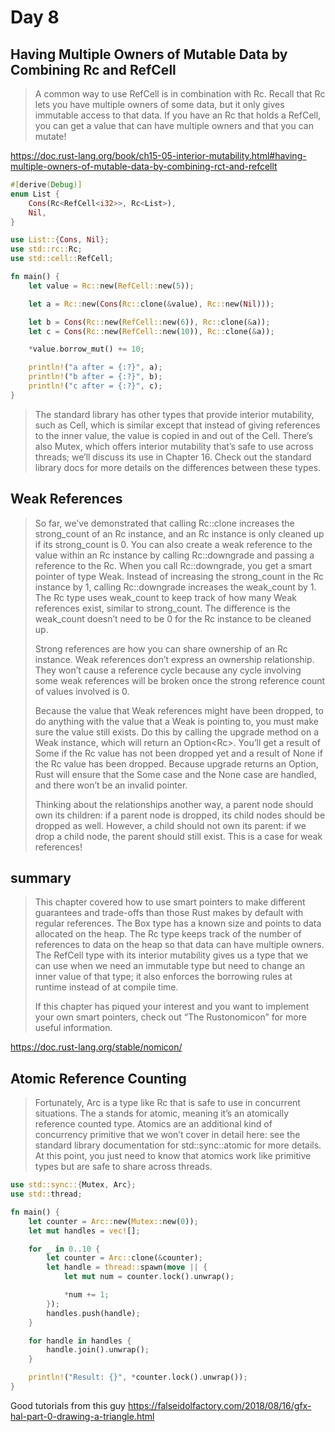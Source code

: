 # Day 8

## Having Multiple Owners of Mutable Data by Combining Rc<T> and RefCell<T>

> A common way to use RefCell<T> is in combination with Rc<T>. Recall that Rc<T> lets you have multiple owners of some data, but it only gives immutable access to that data. If you have an Rc<T> that holds a RefCell<T>, you can get a value that can have multiple owners and that you can mutate!

https://doc.rust-lang.org/book/ch15-05-interior-mutability.html#having-multiple-owners-of-mutable-data-by-combining-rct-and-refcellt

```rust
#[derive(Debug)]
enum List {
    Cons(Rc<RefCell<i32>>, Rc<List>),
    Nil,
}

use List::{Cons, Nil};
use std::rc::Rc;
use std::cell::RefCell;

fn main() {
    let value = Rc::new(RefCell::new(5));

    let a = Rc::new(Cons(Rc::clone(&value), Rc::new(Nil)));

    let b = Cons(Rc::new(RefCell::new(6)), Rc::clone(&a));
    let c = Cons(Rc::new(RefCell::new(10)), Rc::clone(&a));

    *value.borrow_mut() += 10;

    println!("a after = {:?}", a);
    println!("b after = {:?}", b);
    println!("c after = {:?}", c);
}
```


> The standard library has other types that provide interior mutability, such as Cell<T>, which is similar except that instead of giving references to the inner value, the value is copied in and out of the Cell<T>. There’s also Mutex<T>, which offers interior mutability that’s safe to use across threads; we’ll discuss its use in Chapter 16. Check out the standard library docs for more details on the differences between these types.

## Weak References

> So far, we’ve demonstrated that calling Rc::clone increases the strong_count of an Rc<T> instance, and an Rc<T> instance is only cleaned up if its strong_count is 0. You can also create a weak reference to the value within an Rc<T> instance by calling Rc::downgrade and passing a reference to the Rc<T>. When you call Rc::downgrade, you get a smart pointer of type Weak<T>. Instead of increasing the strong_count in the Rc<T> instance by 1, calling Rc::downgrade increases the weak_count by 1. The Rc<T> type uses weak_count to keep track of how many Weak<T> references exist, similar to strong_count. The difference is the weak_count doesn’t need to be 0 for the Rc<T> instance to be cleaned up.
> 
> Strong references are how you can share ownership of an Rc<T> instance. Weak references don’t express an ownership relationship. They won’t cause a reference cycle because any cycle involving some weak references will be broken once the strong reference count of values involved is 0.
>
> Because the value that Weak<T> references might have been dropped, to do anything with the value that a Weak<T> is pointing to, you must make sure the value still exists. Do this by calling the upgrade method on a Weak<T> instance, which will return an Option<Rc<T>>. You’ll get a result of Some if the Rc<T> value has not been dropped yet and a result of None if the Rc<T> value has been dropped. Because upgrade returns an Option<T>, Rust will ensure that the Some case and the None case are handled, and there won’t be an invalid pointer.
>
> Thinking about the relationships another way, a parent node should own its children: if a parent node is dropped, its child nodes should be dropped as well. However, a child should not own its parent: if we drop a child node, the parent should still exist. This is a case for weak references!

## summary

> This chapter covered how to use smart pointers to make different guarantees and trade-offs than those Rust makes by default with regular references. The Box<T> type has a known size and points to data allocated on the heap. The Rc<T> type keeps track of the number of references to data on the heap so that data can have multiple owners. The RefCell<T> type with its interior mutability gives us a type that we can use when we need an immutable type but need to change an inner value of that type; it also enforces the borrowing rules at runtime instead of at compile time.
>
> If this chapter has piqued your interest and you want to implement your own smart pointers, check out “The Rustonomicon” for more useful information.

https://doc.rust-lang.org/stable/nomicon/

## Atomic Reference Counting

> Fortunately, Arc<T> is a type like Rc<T> that is safe to use in concurrent situations. The a stands for atomic, meaning it’s an atomically reference counted type. Atomics are an additional kind of concurrency primitive that we won’t cover in detail here: see the standard library documentation for std::sync::atomic for more details. At this point, you just need to know that atomics work like primitive types but are safe to share across threads.

```rust
use std::sync::{Mutex, Arc};
use std::thread;

fn main() {
    let counter = Arc::new(Mutex::new(0));
    let mut handles = vec![];

    for _ in 0..10 {
        let counter = Arc::clone(&counter);
        let handle = thread::spawn(move || {
            let mut num = counter.lock().unwrap();

            *num += 1;
        });
        handles.push(handle);
    }

    for handle in handles {
        handle.join().unwrap();
    }

    println!("Result: {}", *counter.lock().unwrap());
}
```

Good tutorials from this guy https://falseidolfactory.com/2018/08/16/gfx-hal-part-0-drawing-a-triangle.html